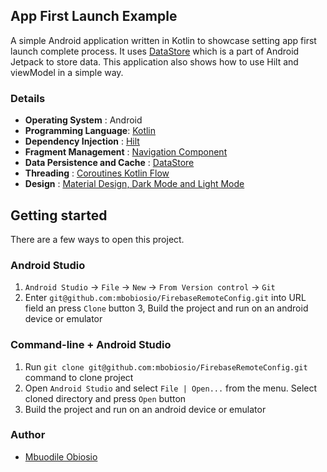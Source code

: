 ## App First Launch Example

A simple Android application written in Kotlin to showcase setting app first launch complete process. It uses [DataStore](https://developer.android.com/topic/libraries/architecture/datastore) which is a part of Android Jetpack to store data.
This application also shows how to use Hilt and viewModel in a simple way.

### Details
- **Operating System** : Android
- **Programming Language**: [Kotlin](https://kotlinlang.org)
- **Dependency Injection** : [Hilt](https://dagger.dev/hilt/)
- **Fragment Management** : [Navigation Component](https://developer.android.com/guide/navigation/navigation-getting-started)
- **Data Persistence and Cache** : [DataStore](https://developer.android.com/topic/libraries/architecture/datastore)
- **Threading** : [Coroutines Kotlin Flow](https://developer.android.com/kotlin/flow)
- **Design** : [Material Design, Dark Mode and Light Mode](https://material.io)

## Getting started

There are a few ways to open this project.

### Android Studio

1. `Android Studio` -> `File` -> `New` -> `From Version control` -> `Git`
2. Enter `git@github.com:mbobiosio/FirebaseRemoteConfig.git` into URL field an press `Clone` button
   3, Build the project and run on an android device or emulator

### Command-line + Android Studio

1. Run `git clone git@github.com:mbobiosio/FirebaseRemoteConfig.git` command to clone project
2. Open `Android Studio` and select `File | Open...` from the menu. Select cloned directory and press `Open` button
3. Build the project and run on an android device or emulator

### Author

* [Mbuodile Obiosio](https://linktr.ee/mbobiosio)
